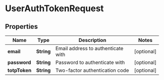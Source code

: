 
# UserAuthTokenRequest

## Properties
Name | Type | Description | Notes
------------ | ------------- | ------------- | -------------
**email** | **String** | Email address to authenticate with |  [optional]
**password** | **String** | Password to authenticate with |  [optional]
**totpToken** | **String** | Two-factor authentication code |  [optional]



